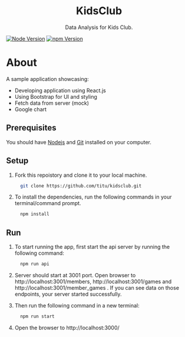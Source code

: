 <p align="center">
  <h1 align="center">KidsClub</h1>

  <p align="center">
    Data Analysis for Kids Club.
    <br />
</p>


[![Node Version](https://img.shields.io/static/v1?label=Node&message=16.14.2&color=026e00&style=for-the-badge)](https://nodejs.org)
[![npm Version](https://img.shields.io/static/v1?label=npm&message=8.5.0&color=cb0000&style=for-the-badge)](https://nodejs.org)


<!-- ABOUT -->
# About

A sample application showcasing:
 - Developing application using React.js
 - Using Bootstrap for UI and styling
 - Fetch data from server (mock)
 - Google chart

## Prerequisites

You should have [Nodejs](https://nodejs.org/en/) and [Git](https://git-scm.com/downloads) installed on your computer.

## Setup

1. Fork this repoistory and clone it to your local machine.
    ```sh
      git clone https://github.com/titu/kidsclub.git
    ``` 

2. To install the dependencies, run the following commands in your terminal/command prompt.
    ```sh
      npm install
    ```
## Run

1. To start running the app, first start the api server by running the following command:
    ```sh
      npm run api
    ```
2. Server should start at 3001 port. Open browser to http://localhost:3001/members, http://localhost:3001/games and http://localhost:3001/member_games . If you can see data on those endpoints, your server started successfully.

3. Then run the following command in a new terminal:
    ```sh
      npm run start
    ```

4. Open the browser to http://localhost:3000/

